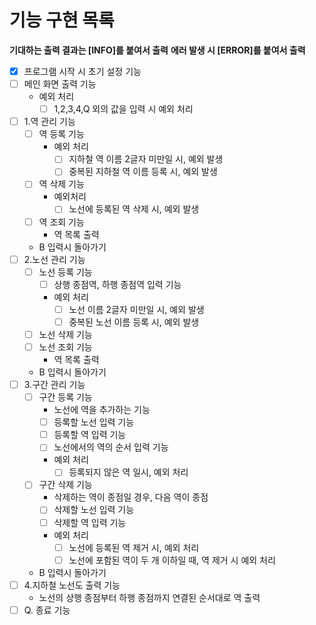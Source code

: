 # 기능 구현 목록
**기대하는 출력 결과는 [INFO]를 붙여서 출력**
**에러 발생 시 [ERROR]를 붙여서 출력**

- [X] 프로그램 시작 시 초기 설정 기능
- [ ] 메인 화면 출력 기능
  - 예외 처리
    - [ ] 1,2,3,4,Q 외의 값을 입력 시 예외 처리
- [ ] 1.역 관리 기능 
  - [ ] 역 등록 기능
    - 예외 처리
      - [ ] 지하철 역 이름 2글자 미만일 시, 예외 발생
      - [ ] 중복된 지하철 역 이름 등록 시, 예외 발생 
  - [ ] 역 삭제 기능
    - 예외처리
      - [ ] 노선에 등록된 역 삭제 시, 예외 발생
  - [ ] 역 조회 기능
    - 역 목록 출력
  - B 입력시 돌아가기
- [ ] 2.노선 관리 기능
  - [ ] 노선 등록 기능
    - [ ] 상행 종점역, 하행 종점역 입력 기능
    - 예외 처리
      - [ ] 노선 이름 2글자 미만일 시, 예외 발생
      - [ ] 중복된 노선 이름 등록 시, 예외 발생
  - [ ] 노선 삭제 기능
  - [ ] 노선 조회 기능
    - 역 목록 출력
  - B 입력시 돌아가기
- [ ] 3.구간 관리 기능
  - [ ] 구간 등록 기능
    - 노선에 역을 추가하는 기능
    - [ ] 등록할 노선 입력 기능
    - [ ] 등록할 역 입력 기능
    - [ ] 노선에서의 역의 순서 입력 기능
    - 예외 처리
      - [ ] 등록되지 않은 역 일시, 예외 처리
  - [ ] 구간 삭제 기능
    - 삭제하는 역이 종점일 경우, 다음 역이 종점
    - [ ] 삭제할 노선 입력 기능
    - [ ] 삭제할 역 입력 기능
    - 예외 처리
      - [ ] 노선에 등록된 역 제거 시, 예외 처리
      - [ ] 노선에 포함된 역이 두 개 이하일 때, 역 제거 시 예외 처리
  - B 입력시 돌아가기
- [ ] 4.지하철 노선도 출력 기능
  - 노선의 상행 종점부터 하행 종점까지 연결된 순서대로 역 출력
- [ ] Q. 종료 기능